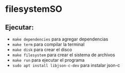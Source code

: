 # filesystemSO

## Ejecutar:
- `make dependencies` para agregar dependencias
- `make term` para compilar la terminal
- `make disk` para crear el disco
- `make filesystem` para crear el sistema de archivos
- `make run` para ejecutar el programa
- `sudo apt install libjson-c-dev` para instalar json-c